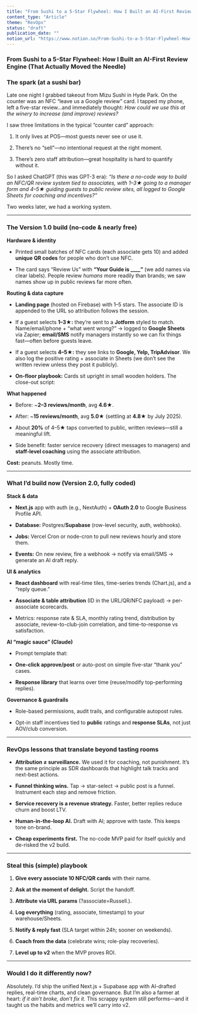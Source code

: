 ```yaml
---
title: "From Sushi to a 5-Star Flywheel: How I Built an AI-First Review Engine (That Actually Moved the Needle)"
content_type: "Article"
theme: "RevOps"
status: "draft"
publication_date: ""
notion_url: "https://www.notion.so/From-Sushi-to-a-5-Star-Flywheel-How-I-Built-an-AI-First-Review-Engine-That-Actually-Moved-the-Need-2616c059767380ce9629ecb26f611da3"
---
```


### **From Sushi to a 5-Star Flywheel: How I Built an AI-First Review Engine (That Actually Moved the Needle)**

### **The spark (at a sushi bar)**

Late one night I grabbed takeout from Mizu Sushi in Hyde Park. On the counter was an NFC “leave us a Google review” card. I tapped my phone, left a five-star review…and immediately thought: *How could we use this at the winery to increase (and improve) reviews?*

I saw three limitations in the typical “counter card” approach:

1. It only lives at POS—most guests never see or use it.

1. There’s no “sell”—no intentional request at the right moment.

1. There’s zero staff attribution—great hospitality is hard to quantify without it.

So I asked ChatGPT (this was GPT-3 era): *“Is there a no-code way to build an NFC/QR review system tied to associates, with 1–3★ going to a manager form and 4–5★ guiding guests to public review sites, all logged to Google Sheets for coaching and incentives?”*

Two weeks later, we had a working system.

---

### **The Version 1.0 build (no-code & nearly free)**

**Hardware & identity**

- Printed small batches of NFC cards (each associate gets 10) and added **unique QR codes** for people who don’t use NFC.

- The card says “Review Us” with **“Your Guide is ____”** (we add names via clear labels). People review *humans* more readily than brands; we saw names show up in public reviews far more often.

**Routing & data capture**

- **Landing page** (hosted on Firebase) with 1–5 stars. The associate ID is appended to the URL so attribution follows the session.

- If a guest selects **1–3★:** they’re sent to a **Jotform** styled to match. Name/email/phone + “what went wrong?” → logged to **Google Sheets** via Zapier; **email/SMS** notify managers instantly so we can fix things fast—often before guests leave.

- If a guest selects **4–5★:** they see links to **Google, Yelp, TripAdvisor**. We also log the positive rating + associate in Sheets (we don’t see the written review unless they post it publicly).

- **On-floor playbook:** Cards sit upright in small wooden holders. The close-out script:

**What happened**

- Before: ~**2–3 reviews/month**, avg **4.6★**.

- After: ~**15 reviews/month**, avg **5.0★** (settling at **4.8★** by July 2025).

- About **20%** of 4–5★ taps converted to public, written reviews—still a meaningful lift.

- Side benefit: faster service recovery (direct messages to managers) and **staff-level coaching** using the associate attribution.

**Cost:** peanuts. Mostly time.

---

### **What I’d build now (Version 2.0, fully coded)**

**Stack & data**

- **Next.js** app with auth (e.g., NextAuth) + **OAuth 2.0** to Google Business Profile API.

- **Database:** Postgres/**Supabase** (row-level security, auth, webhooks).

- **Jobs:** Vercel Cron or node-cron to pull new reviews hourly and store them.

- **Events:** On new review, fire a webhook → notify via email/SMS → generate an AI draft reply.

**UI & analytics**

- **React dashboard** with real-time tiles, time-series trends (Chart.js), and a “reply queue.”

- **Associate & table attribution** (ID in the URL/QR/NFC payload) → per-associate scorecards.

- Metrics: response rate & SLA, monthly rating trend, distribution by associate, review-to-club-join correlation, and time-to-response vs satisfaction.

**AI “magic sauce” (Claude)**

- Prompt template that:

- **One-click approve/post** or auto-post on simple five-star “thank you” cases.

- **Response library** that learns over time (reuse/modify top-performing replies).

**Governance & guardrails**

- Role-based permissions, audit trails, and configurable autopost rules.

- Opt-in staff incentives tied to **public** ratings and **response SLAs**, not just AOV/club conversion.

---

### **RevOps lessons that translate beyond tasting rooms**

- **Attribution ≠ surveillance.** We used it for coaching, not punishment. It’s the same principle as SDR dashboards that highlight talk tracks and next-best actions.

- **Funnel thinking wins.** Tap → star-select → public post is a funnel. Instrument each step and remove friction.

- **Service recovery is a revenue strategy.** Faster, better replies reduce churn and boost LTV.

- **Human-in-the-loop AI.** Draft with AI; approve with taste. This keeps tone on-brand.

- **Cheap experiments first.** The no-code MVP paid for itself quickly and de-risked the v2 build.

---

### **Steal this (simple) playbook**

1. **Give every associate 10 NFC/QR cards** with their name.

1. **Ask at the moment of delight.** Script the handoff.

1. **Attribute via URL params** (?associate=Russell.).

1. **Log everything** (rating, associate, timestamp) to your warehouse/Sheets.

1. **Notify & reply fast** (SLA target within 24h; sooner on weekends).

1. **Coach from the data** (celebrate wins; role-play recoveries).

1. **Level up to v2** when the MVP proves ROI.

---

### **Would I do it differently now?**

Absolutely. I’d ship the unified Next.js + Supabase app with AI-drafted replies, real-time charts, and clean governance. But I’m also a farmer at heart: *if it ain’t broke, don’t fix it.* This scrappy system still performs—and it taught us the habits and metrics we’ll carry into v2.

